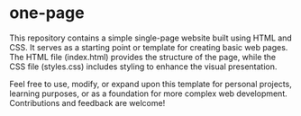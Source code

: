 # one-page
This repository contains a simple single-page website built using HTML and CSS. It serves as a starting point or template for creating basic web pages. The HTML file (index.html) provides the structure of the page, while the CSS file (styles.css) includes styling to enhance the visual presentation.

Feel free to use, modify, or expand upon this template for personal projects, learning purposes, or as a foundation for more complex web development. Contributions and feedback are welcome!
